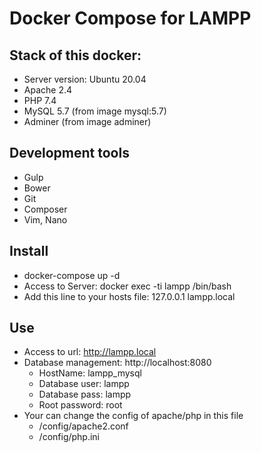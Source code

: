 # Docker Compose for LAMPP
## Stack of this docker:
- Server version: Ubuntu 20.04
- Apache 2.4
- PHP 7.4
- MySQL 5.7 (from image mysql:5.7)
- Adminer (from image adminer)

## Development tools
- Gulp
- Bower
- Git
- Composer
- Vim, Nano

## Install
- docker-compose up -d
- Access to Server: docker exec -ti lampp /bin/bash
- Add this line to your hosts file: 127.0.0.1 lampp.local

## Use
- Access to url: http://lampp.local
- Database management: http://localhost:8080
    + HostName: lampp_mysql
    + Database user: lampp
    + Database pass: lampp
    + Root password: root
- Your can change the config of apache/php in this file
    + /config/apache2.conf
    + /config/php.ini